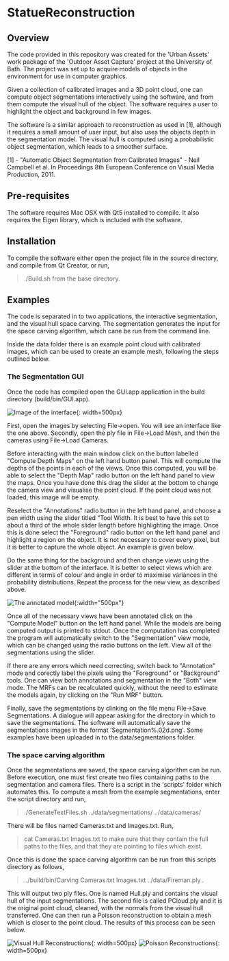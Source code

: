 # StatueReconstruction

## Overview
The code provided in this repository was created for the 'Urban Assets' work package of the 'Outdoor Asset Capture' project at the University of Bath. The project was set up to acquire models of objects in the environment for use in computer graphics.

Given a collection of calibrated images and a 3D point cloud, one can compute object segmentations interactively using the software, and from them compute the visual hull of the object. The software requires a user to highlight the object and background in few images.

The software is a similar approach to reconstruction as used in [1], although it requires a small amount of user input, but also uses the objects depth in the segmentation model. The visual hull is computed using a probabilistic object segmentation, which leads to a smoother surface. 

[1] - "Automatic Object Segmentation from Calibrated Images" - Neil Campbell et al. In Proceedings 8th European Conference on Visual Media Production, 2011. 

## Pre-requisites

The software requires Mac OSX with Qt5 installed to compile. It also requires the Eigen library, which is included with the software.

## Installation

To compile the software either open the project file in the source directory, and compile from Qt Creator, or run,
> ./Build.sh
from the base directory.

## Examples

The code is separated in to two applications, the interactive segmentation, and the visual hull space carving. The segmentation generates the input for the space carving algorithm, which cane be run from the command line.

Inside the data folder there is an example point cloud with calibrated images, which can be used to create an example mesh, following the steps outlined below.

### The Segmentation GUI
Once the code has compiled open the GUI.app application in the build directory (build/bin/GUI.app). 

![Image of the interface](doc/Interface.png "The interface"){: width=500px}

First, open the images by selecting File->open. You will see an interface like the one above. Secondly, open the ply file in File->Load Mesh, and then the cameras using File->Load Cameras.

Before interacting with the main window click on the button labelled "Compute Depth Maps" on the left hand button panel. This will compute the depths of the points in each of the views. Once this computed, you will be able to select the "Depth Map" radio button on the left hand panel to view the maps. Once you have done this drag the slider at the bottom to change the camera view and visualise the point cloud. If the point cloud was not loaded, this image will be empty.

Reselect the "Annotations" radio button in the left hand panel, and choose a pen width using the slider titled "Tool Width. It is best to have this set to about a third of the whole slider length before highlighting the image. Once this is done select the "Foreground" radio button on the left hand panel and highlight a region on the object. It is not necessary to cover every pixel, but it is better to capture the whole object. An example is given below.

Do the same thing for the background and then change views using the slider at the bottom of the interface. It is better to select views which are different in terms of colour and angle in order to maximise variances in the probability distributions. Repeat the process for the new view, as described above.

![The annotated model](doc/Annotations.png "The annotated model"){:width="500px"}

Once all of the necessary views have been annotated click on the "Compute Model" button on the left hand panel. While the models are being computed output is printed to stdout. Once the computation has completed the program will automatically switch to the "Segmentation" view mode, which can be changed using the radio buttons on the left. View all of the segmentations using the slider. 

If there are any errors which need correcting, switch back to "Annotation" mode and corectly label the pixels using the "Foreground" or "Background" tools. One can view both annotations and segmentation in the "Both" view mode. The MRFs can be recalculated quickly, without the need to estimate the models again, by clicking on the "Run MRF" button.

Finally, save the segmentations by clinking on the file menu File->Save Segmentations. A dialogue will appear asking for the directory in which to save the segmentations. The software will automatically save the segmentations images in the format 'Segmentation%.02d.png'. Some examples have been uploaded in to the data/segmentations folder.

### The space carving algorithm
Once the segmentations are saved, the space carving algorithm can be run. Before execution, one must first create two files containing paths to the segmentation and camera files. There is a script in the 'scripts' folder which automates this. To compute a mesh from the example segmentations, enter the script directory and run,
> ./GenerateTextFiles.sh ../data/segmentations/ ../data/cameras/

There will be files named Cameras.txt and Images.txt. Run,
> cat Cameras.txt Images.txt 
to make sure that they contain the full paths to the files, and that they are pointing to files which exist.

Once this is done the space carving algorithm can be run from this scripts directory as follows,
> ../build/bin/Carving Cameras.txt Images.txt ../data/Fireman.ply .

This will output two ply files. One is named Hull.ply and contains the visual hull of the input segmentations. The second file is called PCloud.ply and it is the original point cloud, cleaned, with the normals from the visual hull transferred. One can then run a Poisson reconstruction to obtain a mesh which is closer to the point cloud. The results of this process can be seen below.

![Visual Hull Reconstructions](doc/FiremanHull.png "Visual hull reconstructions"){: width=500px}
![Poisson Reconstructions](doc/FiremanPoisson.png "Poisson reconstructions"){: width=500px}

